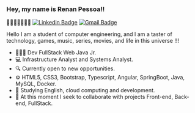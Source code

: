 ###  Hey, my name is Renan Pessoa!!
🎯🤝🏼💪🏼👏🏼
[![Linkedin Badge](https://camo.githubusercontent.com/bcc835f89077daa2ecf5d7eefd1d1c1a3a3db99f380559a5f67d56b05875b44a/68747470733a2f2f696d672e736869656c64732e696f2f62616467652f2d4c696e6b6564496e2d626c75653f7374796c653d666c61742d737175617265266c6f676f3d4c696e6b6564696e266c6f676f436f6c6f723d7768697465266c696e6b3d68747470733a2f2f7777772e6c696e6b6564696e2e636f6d2f696e2f64617669642d73616e746f732d6134383230343162322f)](https://www.linkedin.com/in/renan-pessoa4/)  [![Gmail Badge](https://camo.githubusercontent.com/fe4b580102f0dab012cdf5cadceb57952b51dab20403f8ebd04f71a501565a1f/68747470733a2f2f696d672e736869656c64732e696f2f62616467652f2d476d61696c2d6331343433383f7374796c653d666c61742d737175617265266c6f676f3d476d61696c266c6f676f436f6c6f723d7768697465266c696e6b3d6d61696c746f3a636f6e7461746f2e64766473616e746f7340676d61696c2e636f6d)](mailto:renan.peszoa@gmail.com)

Hello I am a student of computer engineering, and I am a taster of technology, games, music, series, movies, and life in this universe !!!

-   👨🏻‍💻 Dev FullStack Web Java Jr.
-   💻 Infrastructure Analyst and Systems Analyst.
-   🔍  Currently open to new opportunities.
-   ⚙️  HTML5, CSS3, Bootstrap, Typescript, Angular, SpringBoot, Java, MySQL, Docker.
-   📰  Studying English, cloud computing and development.
-   📡  At this moment I seek to collaborate with projects Front-end, Back-end, FullStack.
